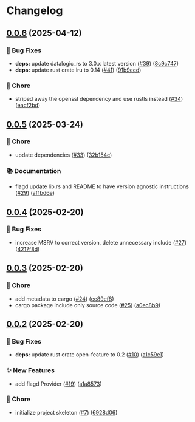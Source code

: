 # Changelog

## [0.0.6](https://github.com/open-feature/rust-sdk-contrib/compare/open-feature-flagd-v0.0.5...open-feature-flagd-v0.0.6) (2025-04-12)


### 🐛 Bug Fixes

* **deps:** update datalogic_rs to 3.0.x latest version ([#39](https://github.com/open-feature/rust-sdk-contrib/issues/39)) ([8c9c747](https://github.com/open-feature/rust-sdk-contrib/commit/8c9c747cd1fcb5a64155433f0c653d7f1d19daa7))
* **deps:** update rust crate lru to 0.14 ([#41](https://github.com/open-feature/rust-sdk-contrib/issues/41)) ([91b9ecd](https://github.com/open-feature/rust-sdk-contrib/commit/91b9ecd9cbdf3bf04957882e217488f4427069e9))


### 🧹 Chore

* striped away the openssl dependency and use rustls instead ([#34](https://github.com/open-feature/rust-sdk-contrib/issues/34)) ([eacf2bd](https://github.com/open-feature/rust-sdk-contrib/commit/eacf2bdc3a3deaf43fb8f086288b527451d3e3c8))

## [0.0.5](https://github.com/open-feature/rust-sdk-contrib/compare/open-feature-flagd-v0.0.4...open-feature-flagd-v0.0.5) (2025-03-24)


### 🧹 Chore

* update dependencies ([#33](https://github.com/open-feature/rust-sdk-contrib/issues/33)) ([32b154c](https://github.com/open-feature/rust-sdk-contrib/commit/32b154c5f6da711d850102baaac6686a18f623be))


### 📚 Documentation

* flagd update lib.rs and README to have version agnostic instructions ([#29](https://github.com/open-feature/rust-sdk-contrib/issues/29)) ([af1bd6e](https://github.com/open-feature/rust-sdk-contrib/commit/af1bd6eda1a0b70d85dcf64ba9d29003d4169235))

## [0.0.4](https://github.com/open-feature/rust-sdk-contrib/compare/open-feature-flagd-v0.0.3...open-feature-flagd-v0.0.4) (2025-02-20)


### 🐛 Bug Fixes

* increase MSRV to correct version, delete unnecessary include ([#27](https://github.com/open-feature/rust-sdk-contrib/issues/27)) ([4217f8d](https://github.com/open-feature/rust-sdk-contrib/commit/4217f8d88a3208edc08cf04929fc362f627a97fe))

## [0.0.3](https://github.com/open-feature/rust-sdk-contrib/compare/open-feature-flagd-v0.0.2...open-feature-flagd-v0.0.3) (2025-02-20)


### 🧹 Chore

* add metadata to cargo ([#24](https://github.com/open-feature/rust-sdk-contrib/issues/24)) ([ec89ef8](https://github.com/open-feature/rust-sdk-contrib/commit/ec89ef8471482bb8164beb343d0e4297127b17b3))
* cargo package include only source code ([#25](https://github.com/open-feature/rust-sdk-contrib/issues/25)) ([a0ec8b9](https://github.com/open-feature/rust-sdk-contrib/commit/a0ec8b93460d01a1a65acd452cb9518b261b3069))

## [0.0.2](https://github.com/open-feature/rust-sdk-contrib/compare/open-feature-flagd-v0.0.1...open-feature-flagd-v0.0.2) (2025-02-20)


### 🐛 Bug Fixes

* **deps:** update rust crate open-feature to 0.2 ([#10](https://github.com/open-feature/rust-sdk-contrib/issues/10)) ([a1c59e1](https://github.com/open-feature/rust-sdk-contrib/commit/a1c59e1de6c4d25b1f13b891acde9569c045b20d))


### ✨ New Features

* add flagd Provider ([#19](https://github.com/open-feature/rust-sdk-contrib/issues/19)) ([a1a8573](https://github.com/open-feature/rust-sdk-contrib/commit/a1a857302e3af47d508866b92976c12d6641ab8f))


### 🧹 Chore

* initialize project skeleton ([#7](https://github.com/open-feature/rust-sdk-contrib/issues/7)) ([6928d06](https://github.com/open-feature/rust-sdk-contrib/commit/6928d062c2b7c2c1f15d9de2fe0ff94e9bab83ec))
